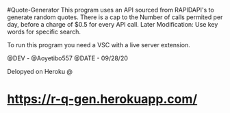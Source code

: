 #Quote-Generator This program uses an API sourced from RAPIDAPI's to generate random quotes. There is a cap to the Number of calls permited per day, before a charge of $0.5 for every API call. Later Modification: Use key words for specific search.

To run this program you need a VSC with a live server extension.

@DEV - @Aoyetibo557 @DATE - 09/28/20

Delopyed on Heroku @
# https://r-q-gen.herokuapp.com/